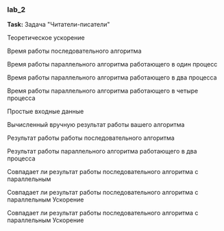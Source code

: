 ### lab_2

**Task:** Задача "Читатели-писатели"

Теоретическое ускорение

Время работы последовательного алгоритма

Время работы параллельного алгоритма работающего в один процесс

Время работы параллельного алгоритма работающего в два процесса

Время работы параллельного алгоритма работающего в четыре процесса

Простые входные данные

Вычисленный вручную результат работы вашего алгоритма

Результат работы работы последовательного алгоритма

Результат работы параллельного алгоритма работающего в два процесса

Совпадает ли результат работы последовательного алгоритма с параллельным

Совпадает ли результат работы последовательного алгоритма с параллельным    Ускорение

Совпадает ли результат работы последовательного алгоритма с параллельным    Ускорение
